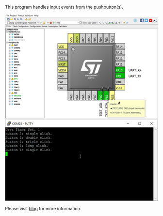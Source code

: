 This program handles input events from the pushbutton(s).

![](Doc/image/pushbtn_project.jpg)
![](Doc/image/uart_output.jpg)

Please visit [blog](https://innomatic.blogspot.ca) for more information.
